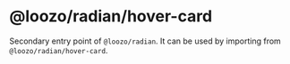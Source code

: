 # @loozo/radian/hover-card

Secondary entry point of `@loozo/radian`. It can be used by importing from `@loozo/radian/hover-card`.
